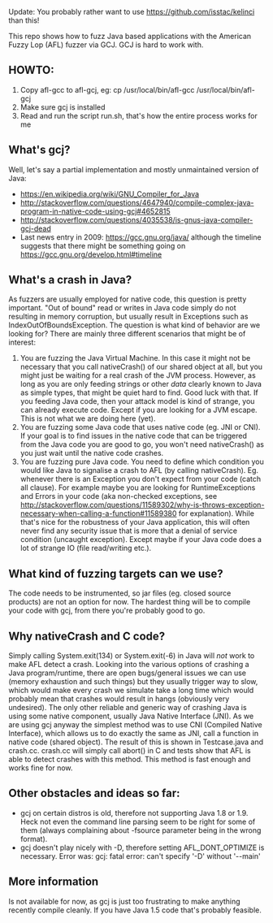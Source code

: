 Update: You probably rather want to use https://github.com/isstac/kelinci than this!

This repo shows how to fuzz Java based applications with the American Fuzzy Lop (AFL) fuzzer via GCJ. GCJ is hard to work with.

## HOWTO:

1. Copy afl-gcc to afl-gcj, eg: cp /usr/local/bin/afl-gcc /usr/local/bin/afl-gcj
2. Make sure gcj is installed
3. Read and run the script run.sh, that's how the entire process works for me

## What's gcj?
Well, let's say a partial implementation and mostly unmaintained version of Java:

- https://en.wikipedia.org/wiki/GNU_Compiler_for_Java
- http://stackoverflow.com/questions/4647940/compile-complex-java-program-in-native-code-using-gcj#4652815
- http://stackoverflow.com/questions/4035538/is-gnus-java-compiler-gcj-dead
- Last news entry in 2009: https://gcc.gnu.org/java/ although the timeline suggests that there might be something going on https://gcc.gnu.org/develop.html#timeline

## What's a crash in Java?
As fuzzers are usually employed for native code, this question is pretty important. "Out of bound" read or writes in Java code simply do not resulting in memory corruption, but usually result in Exceptions such as IndexOutOfBoundsException. The question is what kind of behavior are we looking for? There are mainly three different scenarios that might be of interest:

1. You are fuzzing the Java Virtual Machine. In this case it might not be necessary that you call nativeCrash() of our shared object at all, but you might just be waiting for a real crash of the JVM process. However, as long as you are only feeding strings or other *data* clearly known to Java as simple types, that might be quiet hard to find. Good luck with that. If you feeding Java code, then your attack model is kind of strange, you can already execute code. Except if you are looking for a JVM escape. This is not what we are doing here (yet).
2. You are fuzzing some Java code that uses native code (eg. JNI or CNI). If your goal is to find issues in the native code that can be triggered from the Java code you are good to go, you won't need nativeCrash() as you just wait until the native code crashes.
3. You are fuzzing pure Java code. You need to define which condition you would like Java to signalise a crash to AFL (by calling nativeCrash). Eg. whenever there is an Exception you don't expect from your code (catch all clause). For example maybe you are looking for RuntimeExceptions and Errors in your code (aka non-checked exceptions, see http://stackoverflow.com/questions/11589302/why-is-throws-exception-necessary-when-calling-a-function#11589380 for explanation). While that's nice for the robustness of your Java application, this will often never find any security issue that is more that a denial of service condition (uncaught exception). Except maybe if your Java code does a lot of strange IO (file read/writing etc.).

## What kind of fuzzing targets can we use?
The code needs to be instrumented, so jar files (eg. closed source products) are not an option for now. The hardest thing will be to compile your code with gcj, from there you're probably good to go.

## Why nativeCrash and C code?
Simply calling System.exit(134) or System.exit(-6) in Java will *not* work to make AFL detect a crash. Looking into the various options of crashing a Java program/runtime, there are open bugs/general issues we can use (memory exhaustion and such things) but they usually trigger way to slow, which would make every crash we simulate take a long time which would probably mean that crashes would result in hangs (obviously very undesired). The only other reliable and generic way of crashing Java is using some native component, usually Java Native Interface (JNI). As we are using gcj anyway the simplest method was to use CNI (Compiled Native Interface), which allows us to do exactly the same as JNI, call a function in native code (shared object). The result of this is shown in Testcase.java and crash.cc. crash.cc will simply call abort() in C and tests show that AFL is able to detect crashes with this method. This method is fast enough and works fine for now.

## Other obstacles and ideas so far:

- gcj on certain distros is old, therefore not supporting Java 1.8 or 1.9. Heck not even the command line parsing seem to be right for some of them (always complaining about -fsource parameter being in the wrong format).
- gcj doesn't play nicely with -D, therefore setting AFL_DONT_OPTIMIZE is necessary. Error was: gcj: fatal error: can't specify '-D' without '--main'

## More information
Is not available for now, as gcj is just too frustrating to make anything recently compile cleanly. If you have Java 1.5 code that's probably feasible.